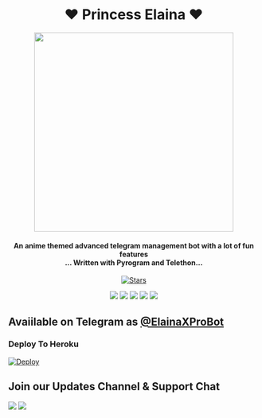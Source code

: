 <h1 align="center"><b>❤ Princess Elaina ❤</b></h1>


<p align="center"><a href="https://t.me/Tiger_SupportChat"><img src="https://te.legra.ph/file/c15f6f62645d343da60e3.jpg" width="400"></a></p>
<p align="center">
  <h4 align="center"><b>An anime themed advanced telegram management bot with a lot of fun features <br> ... Written with Pyrogram and Telethon...</b></h4>  

<p align="center">
    <a href="https://github.com/Awesome-Gtash/ElainaRobot/stargazers"><img src="https://img.shields.io/github/stars/Awesome-Gtash/ElainaRobot?label=Stars&style=flat-square&logo=github&color=F10070" alt="Stars" /></a>
</p>
<p align="center">
    <a href="https://github.com/Awesome-Gtash/ElainaRobot"> <img src="https://img.shields.io/github/repo-size/Awesome-Gtash/ElainaRobot?color=orange&logo=github&logoColor=green&style=for-the-badge" /></a>
    <a href="https://github.com/Awesome-Gtash/ElainaRobot/commits/Awesome-Gtash"> <img src="https://img.shields.io/github/last-commit/Awesome-Gtash/ElainaRobot?color=brown&logo=github&logoColor=green&style=for-the-badge" /></a>
    <a href="https://github.com/Awesome-Gtash/ElainaRobot/issues"> <img src="https://img.shields.io/github/issues/Awesome-Gtash/ElainaRobot?color=blueviolet&logo=github&logoColor=green&style=for-the-badge" /></a>
    <a href="https://github.com/Awesome-Gtash/ElainaRobot/network/members"> <img src="https://img.shields.io/github/forks/Awesome-Gtash/ElainaRobot?color=red&logo=github&logoColor=green&style=for-the-badge" /></a>  
    <a href="https://pypi.org/project/Telethon/"> <img src="https://img.shields.io/pypi/v/telethon?color=yellow&label=telethon&logo=python&logoColor=green&style=for-the-badge" /></a>
</p> 



## Avaiilable on Telegram as [@ElainaXProBot](https://t.me/elainaxprobot)

### Deploy To Heroku</h4>
[![Deploy](https://www.herokucdn.com/deploy/button.svg)](https://heroku.com/deploy?template=https://github.com/Awesome-Gtash/ElainaRobot)




## Join our Updates Channel & Support Chat
<a href="https://t.me/Tiger_SupportChat"><img src="https://img.shields.io/badge/Join-Telegram%20Channel-red.svg?logo=Telegram"></a>
<a href="https://t.me/Tiger_Updates"><img src="https://img.shields.io/badge/Join-Telegram%20Group-blue.svg?logo=telegram"></a>
